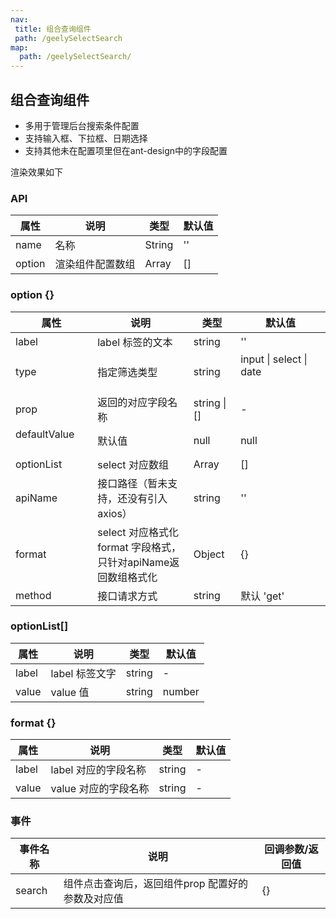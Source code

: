 ```yaml
---
nav: 
 title: 组合查询组件
 path: /geelySelectSearch
map:
  path: /geelySelectSearch/
---
```


## 组合查询组件

* 多用于管理后台搜索条件配置
* 支持输入框、下拉框、日期选择
* 支持其他未在配置项里但在ant-design中的字段配置

渲染效果如下

<demo src="./demo/geelySelectSearch.vue"
  title="Demo 演示"
  desc="geelySelectSearch 渲染示例">
</demo>

### API

| 属性 | 说明 | 类型 | 默认值 |
| ---  | --- | --- | --- |
| name | 名称 | String | '' |
| option | 渲染组件配置数组  | Array | [] |
### option {}

| 属性 | 说明 | 类型 | 默认值 |
| ---  | --- | --- | --- |
| label | label 标签的文本 | string | '' |
| type | 指定筛选类型 | string | input \| select \| date &nbsp;&nbsp;&nbsp;&nbsp;&nbsp;&nbsp;&nbsp;&nbsp;&nbsp;&nbsp;&nbsp;&nbsp;&nbsp;&nbsp;&nbsp;&nbsp;&nbsp;&nbsp;&nbsp;&nbsp;&nbsp;&nbsp;&nbsp;&nbsp; |
| prop | 返回的对应字段名称 | string \| [] &nbsp;&nbsp;&nbsp;&nbsp;&nbsp;&nbsp;&nbsp;&nbsp; | - |
| defaultValue &nbsp;&nbsp;&nbsp;&nbsp;&nbsp;&nbsp;&nbsp;&nbsp;&nbsp;&nbsp;&nbsp;&nbsp;&nbsp;&nbsp;&nbsp;&nbsp;&nbsp;&nbsp;&nbsp;&nbsp;&nbsp;&nbsp;&nbsp; | 默认值 | null | null |
| optionList | select 对应数组 | Array | [] |
| apiName | 接口路径（暂未支持，还没有引入axios） | string | '' |
| format | select 对应格式化format 字段格式，只针对apiName返回数组格式化 | Object | {} |
| method | 接口请求方式 | string | 默认 'get' |



### optionList[]

| 属性 | 说明 | 类型 | 默认值 |
| ---  | --- | --- | --- |
| label | label 标签文字   | string | - |
| value | value 值 | string | number | - |

### format {}
| 属性 | 说明 | 类型 | 默认值 |
| ---  | --- | --- | --- |
| label | label 对应的字段名称 | string | - |
| value | value 对应的字段名称 | string | - |

### 事件

| 事件名称 | 说明 | 回调参数/返回值 |
| ---  | --- | --- |
| search | 组件点击查询后，返回组件prop 配置好的参数及对应值&nbsp;  | {} |


